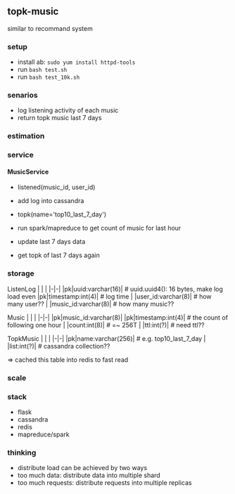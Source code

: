 ## topk-music

similar to recommand system

### setup

* install ab: `sudo yum install httpd-tools`
* run `bash test.sh`
* run `bash test_10k.sh`

### senarios

* log listening activity of each music
* return topk music last 7 days

### estimation

### service

#### MusicService

* listened(music_id, user_id)
 * add log into cassandra

* topk(name='top10_last_7_day')
 * run spark/mapreduce to get count of music for last hour
 * update last 7 days data
 * get topk of last 7 days again

### storage

ListenLog
| | |
|-|-|
|pk|uuid:varchar(16)|  # uuid.uuid4(): 16 bytes, make log load even
|pk|timestamp:int(4)|  # log time
| |user_id:varchar(8)|  # how many user??
| |music_id:varchar(8)|  # how many music??

Music
| | |
|-|-|
|pk|music_id:varchar(8)|
|pk|timestamp:int(4)|  # the count of following one hour
| |count:int(8)|  # =~ 256T
| |ttl:int(?)|  # need ttl??

TopkMusic
| | |
|-|-|
|pk|name:varchar(256)|  # e.g. top10_last_7_day
| |list:int(?)|  # cassandra collection??

=> cached this table into redis to fast read

### scale

### stack

* flask
* cassandra
* redis
* mapreduce/spark

### thinking

* distribute load can be achieved by two ways
 * too much data: distribute data into multiple shard
 * too much requests: distribute requests into multiple replicas
